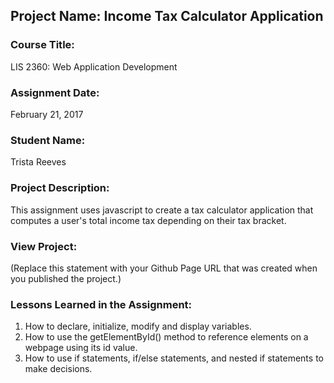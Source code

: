 ## Project Name:  Income Tax Calculator Application

### Course Title:
LIS 2360:  Web Application Development

### Assignment Date:  
February 21, 2017

### Student Name:  
Trista Reeves

### Project Description:
This assignment uses javascript to create a tax calculator application that computes a user's total income tax depending on their tax bracket.

### View Project:
(Replace this statement with your Github Page URL that was created when you 
 published the project.)

### Lessons Learned in the Assignment:
1. How to declare, initialize, modify and display variables.
2. How to use the getElementById() method to reference elements on a webpage using its id value.
3. How to use if statements, if/else statements, and nested if statements to make decisions. 
